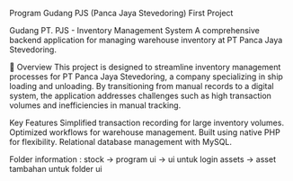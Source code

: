 Program Gudang PJS (Panca Jaya Stevedoring)
First Project 

Gudang PT. PJS - Inventory Management System
A comprehensive backend application for managing warehouse inventory at PT Panca Jaya Stevedoring.

📖 Overview
This project is designed to streamline inventory management processes for PT Panca Jaya Stevedoring, a company specializing in ship loading and unloading. By transitioning from manual records to a digital system, the application addresses challenges such as high transaction volumes and inefficiencies in manual tracking.

Key Features
Simplified transaction recording for large inventory volumes.
Optimized workflows for warehouse management.
Built using native PHP for flexibility.
Relational database management with MySQL.

Folder information :
stock -> program
ui -> ui untuk login
assets -> asset tambahan untuk folder ui
